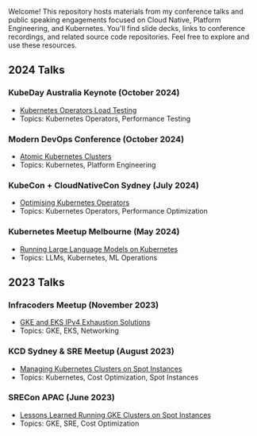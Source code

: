 Welcome! This repository hosts materials from my conference talks and public speaking engagements focused on Cloud Native, Platform Engineering, and Kubernetes. You'll find slide decks, links to conference recordings, and related source code repositories. Feel free to explore and use these resources.

## 2024 Talks

### KubeDay Australia Keynote (October 2024)
- [Kubernetes Operators Load Testing](./Public-Speaking/2024.10.15__KubeDay-AU-Keynote__k8s-Operators/)
- Topics: Kubernetes Operators, Performance Testing

### Modern DevOps Conference (October 2024)
- [Atomic Kubernetes Clusters](./Public-Speaking/2024.10.08__Modern-DevOps-Conference__Atomic-Clusters/)
- Topics: Kubernetes, Platform Engineering

### KubeCon + CloudNativeCon Sydney (July 2024)
- [Optimising Kubernetes Operators](./Public-Speaking/2024.07.06__KCD-Sydney__k8s-Operators-Optimisation/)
- Topics: Kubernetes Operators, Performance Optimization

### Kubernetes Meetup Melbourne (May 2024)
- [Running Large Language Models on Kubernetes](./Public-Speaking/2024.05.05__k8s-meetup-melb__LLM-on-k8s/)
- Topics: LLMs, Kubernetes, ML Operations

## 2023 Talks

### Infracoders Meetup (November 2023)
- [GKE and EKS IPv4 Exhaustion Solutions](./Public-Speaking/2023.11.13__Infracoders-meetup__GKE-EKS-IPv4-Exhaustion/)
- Topics: GKE, EKS, Networking

### KCD Sydney & SRE Meetup (August 2023)
- [Managing Kubernetes Clusters on Spot Instances](./Public-Speaking/2023.08.01__KCD-Sydney-and-SRE-meetup__Spot-Instances/)
- Topics: Kubernetes, Cost Optimization, Spot Instances

### SRECon APAC (June 2023)
- [Lessons Learned Running GKE Clusters on Spot Instances](./Public-Speaking/2023.06.15__SRECon-APAC__GKE-Spot-Instances/)
- Topics: GKE, SRE, Cost Optimization
